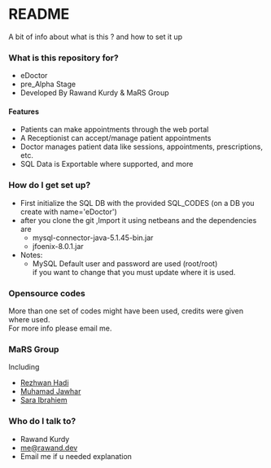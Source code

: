 # README #

A bit of info about what is this ? and how to set it up

### What is this repository for? ###

* eDoctor
* pre_Alpha Stage
* Developed By Rawand Kurdy & MaRS Group

#### Features ###
* Patients can make appointments through the web portal
* A Receptionist can accept/manage patient appointments
* Doctor manages patient data like sessions, appointments, prescriptions, etc.
* SQL Data is Exportable where supported, and more

### How do I get set up? ###
* First initialize the SQL DB with the provided SQL_CODES (on a DB you create with name='eDoctor')
* after you clone the git ,Import it using netbeans and the dependencies are
  * mysql-connector-java-5.1.45-bin.jar
  * jfoenix-8.0.1.jar
* Notes:
  * MySQL Default user and password are used (root/root)</br>
    if you want to change that you must update where it is used.

### Opensource codes ###
 More than one set of codes might have been used, credits were given where used.</br>
 For more info please email me.
 
### MaRS Group ###
 Including
 * [Rezhwan Hadi](mailto:zhwzhw1991@gmail.com) 
 * [Muhamad Jawhar](mailto:mohammedjuhd@gmail.com)
 * [Sara Ibrahiem](mailto:saraxan993@gmail.com) 
### Who do I talk to? ###

* Rawand Kurdy 
* me@rawand.dev
* Email me if u needed  explanation
